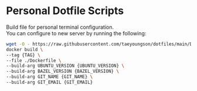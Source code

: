# Personal Dotfile Scripts

Build file for personal terminal configuration.  
You can configure to new server by running the following:

```bash
wget -O - https://raw.githubusercontent.com/taeyoungson/dotfiles/main/Dockerfile > ./Dockerfile
docker build \
--tag {TAG} \
--file ./Dockerfile \
--build-arg UBUNTU_VERSION {UBUNTU_VERSION} \
--build-arg BAZEL_VERSION {BAZEL_VERSION} \
--build-arg GIT_NAME {GIT_NAME} \
--build-arg GIT_EMAIL {GIT_EMAIL}
```